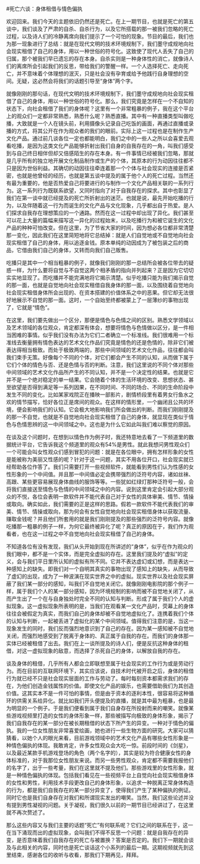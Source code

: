 #死亡六谈：身体租借与情色偏执

欢迎回来。我们今天的主题依旧仍然还是死亡。在上一期节目，也就是死亡的第五谈中，我们谈及了严肃的自杀、自杀行为，以及它所搭载的那一被我们忽略的死亡过程，以及诗人们的冷静离席向我们提示了一个可怕的现象。节目的最后，我们也为那一现象进行了总结：就是在现代文明的技术环境规制下，我们墨守成规地向社会现实租借了自己的身体，用以一种世俗的符号化。这致使了现代人丢失了自己的归属，那个被我们早已遗忘的存在本身。自杀实则是一种身体性的消亡，就像诗人们的离席所会引起我们的反思，带给我们的警醒一样。一个人选择死亡、走向死亡，并不意味着个体理想的泯灭，只是社会没有孕育或给予他践行自身理想的空间。无疑，这必然会将我们的话题引导至“身体”两个字。

就像刚刚的那句话，在现代文明的技术环境规制下，我们墨守成规地向社会现实租借了自己的身体，用以一种世俗的符号化。那么，我们究竟是怎样在一个不自知的状态下，向社会租借了我们的身体呢？这里有一个非常粗暴的例子，我在这个平台上的观众们一定都非常熟悉，熟悉什么呢？熟悉直播。其中有一种直播类型叫做吃播，大致就是一个人在镜头前，利用摄像头记录自己吃饭的画面，再通过直播或录播的方式，将其公开在作为观众者的我们的眼前。实际上这一过程也是在制作生产文化产品。通过前几谈各位一定也都能明白，我们之中的一些人之所以会喜爱去观看吃播，是因为这类文化产品能够折射出我们自身的自我存在的一角，叫我们感受到与自己终日相伴但却又倍感陌生的存在本身。有一件事情已经被我们忽略，那就是几乎所有的独立地开展文化制品制作或生产的个体，其原本的行为动因往往都不只是因为世俗利益。其确切的动因往往牵连着那一个个体与社会现实的连接是否紧密，也就是他曾经的经历，也就是第五谈中提及的属于他个人的死亡过程。当然还有最为重要的，他是否热爱自己将要进行的与制作一个文化产品相关联的一系列行为。这一系列行为既联系欲望，又同时指向了对于自我存在的探求。其中也彰显了我们在第一谈中就已经提及的死亡所折射出的迷茫。也就是说，最先开始吃播的行为，以及伴随着这一行为而诞生的文化产品与文化现象，几乎都出自于热爱。是人们探求自我存在理想策应的一个通路。然而在这一过程中却出现了异化。我们甚至可以花上大量的篇幅来描写这一异化的过程始末，以及吃播行为和被它诞生的文化产品的种种可怕改变。但在这里，为了节省大家的时间，因为想必各位都非常清楚那一变化，因此我们在这里简短地将它总结掉：就是人们自觉地或不自觉地向社会现实租借了自己的身体，用以追逐金钱。原本单纯的动因成为了被包装之后的商品，它借由我们自己的身体，又转而向我们自己贩售。

吃播只是其中一个相当粗暴的例子，就像我们刚刚的那一总结所会被各位带去的疑惑一样，为什么要将自觉与不自觉这两个相矛盾的指向并列起来？正是因为它切切实实地显现了。而吃播并不能完满地将它揭示清楚。似乎吃播只能为我们揭示自觉的那一面，也就是自觉地向社会现实租借自我身体的那一面，以及围绕着自觉地向社会现实租借身体所会出现的、在资本搭建的价值体系之中的恶果。但它却无法很好地展示不自觉的那一面。这时，一个自始至终都被蒙上了一层薄纱的事物出现了，它就是“情色”。

在这里，我们要先做出一个区分，那便是情色与色情之间的区别。熟悉文学领域以及艺术领域的各位观众，肯定都深有体会，想要将情色与色情做以区分，是一件相当困难的事情。似乎我们没有办法为它们二者确立一个标准线。我们很难用一个标准线去衡量拥有情色表达的艺术文化作品们究竟是情色的还是色情的，除非它们被表达得相当极致。而处于极致两端的，那些中间领域的艺术文化作品，往往都会叫我们束手无策。好像每个不同的个体，对它们都会产生不同的认知，从而做下属于它们个体的情色与否、还是色情与否的判断。注意，我们这里说的不同个体对那些中间领域的艺术文化作品所产生的不同认知，并不是一个决定性的结果。也就是它并不是一个绝对稳定的单一结果。它会随着个体的生活环境的改变、思想状态、甚至欲望是否得到满足等一系列因果，在不同时间、不同的场合、不同的生命阶段中发生不同的变化。比如某家戏院正在播映一部影片，剧情桥段里有着男女行鱼水之欢的情节描写，恰好各位正是席间的观众。在这样的情形里，一个幽闭且公共的环境，便会影响我们的认知。它会极大地影响我们所会做出的判断。而我们刚刚提及的那一不自觉，也就是不自觉地向社会现实租借了自己的身体，就显现在类似于情色与色情思辨的这一中间领域之中。这也是为什么它如此叫我们难以察觉的原因。

在谈及这个问题时，在想到以情色作为例子时，我还特意地去看了一下频道里的数据统计平台，它告诉我这个频道里的观众有54%是男性。就此我想问男性观众们一个可能会叫女性观众们感到冒犯的问题：就是在各位眼中，拥有怎样形象的女性是能被称为美丽又性感的呢？针对于这一问题，其实不用各位开口，社会现实就已经帮助各位作答了。我们只需要打开一些视频软件，就能看到男性们认为性感的女性形象的一个中间值。并且那一中间值必定会携带强烈的泛符号内容，诸如丝袜、高跟、某些更容易展现身体曲线的服饰等等。一些犹如红绿灯那种泛符号一般，会将我们直接送至情色与色情的中间领域之中的内容。说到这里肯定会引起大部分观众的不悦，各位会表明一款软件并不能代表自己对于女性的具体审美、情节、情操或取向。确实如此，我们需要的正是这样的思路。假若一款软件不能代表我们的审美、情节、情操或取向，那为何会有女性自觉地向社会现实租借身体以获取流量、赚取金钱呢？并且他们所套用的就是我们刚刚提及的那些强烈的泛符号内容。就像吃播那一粗暴的例子一样，为何它最终被异化了呢？真正的原因在于，我们作为观看者，也在这一过程之中不自觉地向社会现实租借了自己的身体。

不知道各位有没有发现，我们从头开始到现在所讲述的“身体”，似乎在作为观众的我们眼中，都不是一个实体，而是完全虚拟的存在。这里我们提及的“虚拟”的定义，会与我们平日里所认知的虚拟有所不同。它并不表达虚幻或幻想，而是表达一种感知上的缺失。即我们对一个自明其真实的事物出现了感知上的缺失，从而导致了虚幻的出现，成为了一种波演在现实世界之中的虚拟。现实世界以及社会现实屏蔽了我们某一部分的感知，叫我们不自觉地关闭它。就像刚刚电影院的那个例子一样，属于我们个人的某一部分感知，因为环境规制的影响而被不自觉地关闭了，从而产生出了一个在与自身独处时完全不同的认知与判断。形成了属于我们个人的虚拟现象。这一虚拟现象所表明的是，当我们在观看某一文化产品时，荧幕上的身体往往会被假定为真实，而我们自己的身体却被不自觉地虚拟化了。连携着我们个体的认知与判断，一起被丢进了虚拟化的某个中间领域。值得我们注意的是，当这一现象发生的同时，我们反而强烈地意识到了自己的存在。因为某一感知被不自觉地关闭，而强烈地感受到了脱离于身体的、真正属于自我的存在。而我们的身体那一实体已经被租借了出去。我们在上一谈所提及的诗人们，便是反抗这种身体的租借，对这一虚拟现象的敌意，而选择了杀死自己的身体，以解放自我的存在。

谈及身体的租借，几乎所有人都会立即联想至属于社会现实的工作行为或是劳动行为。而在目前的互联网环境下，其实应该说，自技术时代被开启之后，身体的租借行为就已经不只是社会现实层面的工作与劳动了。每时每刻资本都需求我们的存在，为他们创造金钱属性的价值。即使文化产品的娱乐，也需要借助我们为其创造价值。这其实本不是一件可怕的事情，但是由于资本的逐利本性，很容易将这种循环的供需关系给异化。就比如我们开头便提及的直播，就是其中最为粗暴，也是最为明显的一个例子。于是我们便看到属于我们自身存在所投射而来的嘲笑。就像某些游戏视频里打造的女性的身体形象一样，那些被描写向极致的身体形象，揭示了我们自我存在的某一部分在被长期租借的状态下所产生的异变。一种对于情色的偏执。我的一位女性朋友非常喜爱绘画，她也进行一些生物方面的研究。大家可以猜猜看，以她个人的眼光来看，目前游戏领域中的艺术文化产品有哪些女性形象是一种情色偏执的体现。我敢肯定，许多女性观众会大吃一惊。前段时间的《剑星》，以及最近某款手机游戏登场的角色（两个名字的），其实是较为符合健康女性的身体标准的，对于我那位女性朋友来说。而另一些男性观众，肯定都不需要我报他们的名字了，出于一些考量，我们在这里就不提及他们。那些游戏里的女性形象，就是一种情色偏执的体现。包括我们看见在一些视频平台上自觉向社会现实租借身体的女性和男性，利用技术手段更改自己的身体形象，以追求一种脱离正常身体构造的行为，都是我们自我存在的某一部分异变了，使得我们产生了某种偏执的例证。同时它也是我们自身存在对我们和所谓现实发出的嘲笑。当然，我们这些论述并没有提到男性凝视的问题。关于凝视，我们很久以前的一期节目已经讲过了，在这里就不再次赘述了。

那么这些内容又与我们主要的话题“死亡”有何联系呢？它们之间的联系在于，这一在当下涌现而出的虚拟现象，会叫我们不得不反思一个问题：就是自我存在的异变，是否意味着我们自我存在的死亡与被置换？答案是否定的。我们下一期就会谈及与此相关的内容，同时也是死亡谈话这个小系列的最后一期。这期视频就先到这里结束，感谢各位的收听与收看，那我们下期再见，拜拜。